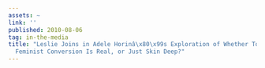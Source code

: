 ```yaml
---
assets: ~
link: ''
published: 2010-08-06
tag: in-the-media
title: "Leslie Joins in Adele Horinâ\x80\x99s Exploration of Whether Tony Abbottâ\x80\x99s
  Feminist Conversion Is Real, or Just Skin Deep?"
---
```

